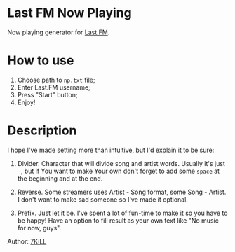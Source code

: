 # Last FM Now Playing
Now playing generator for [Last.FM](http://last.fm). 

# How to use
1. Choose path to `np.txt` file;
2. Enter Last.FM username;
3. Press "Start" button;
4. Enjoy!

# Description
I hope I've made setting more than intuitive, but I'd explain it to be sure:
1. Divider. Character that will divide song and artist words. Usually it's just `-`, but if You want to make Your own don't forget to add some `space` at the beginning and at the end.

2. Reverse. Some streamers uses Artist - Song format, some Song - Artist. I don't want to make sad someone so I've made it optional. 

3. Prefix. Just let it be. I've spent a lot of fun-time to make it so you have to be happy! Have an option to fill result as your own text like "No music for now, guys". 

Author: [7KiLL](http://www.last.fm/ru/user/mr7kill)
